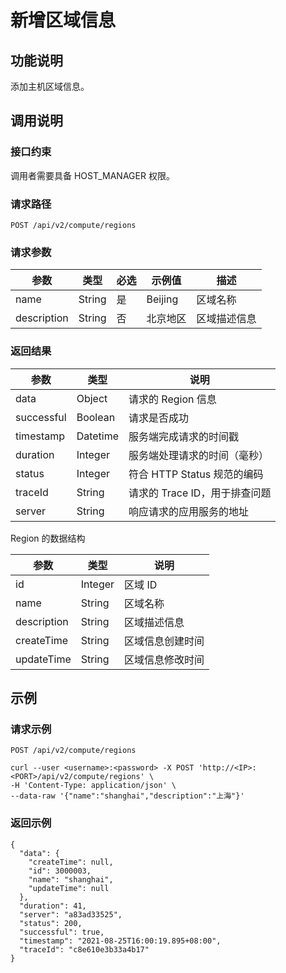 新增区域信息 
=========================



功能说明 
-------------------------

添加主机区域信息。

调用说明 
-------------------------

### 接口约束 

调用者需要具备 HOST_MANAGER 权限。

### 请求路径 

`POST /api/v2/compute/regions`

### 请求参数 



|     参数      |   类型   | 必选 |   示例值   |   描述   |
|-------------|--------|----|---------|--------|
| name        | String | 是  | Beijing | 区域名称   |
| description | String | 否  | 北京地区    | 区域描述信息 |



### 返回结果 



|     参数     |    类型    |          说明          |
|------------|----------|----------------------|
| data       | Object   | 请求的 Region 信息        |
| successful | Boolean  | 请求是否成功               |
| timestamp  | Datetime | 服务端完成请求的时间戳          |
| duration   | Integer  | 服务端处理请求的时间（毫秒）       |
| status     | Integer  | 符合 HTTP Status 规范的编码 |
| traceId    | String   | 请求的 Trace ID，用于排查问题  |
| server     | String   | 响应请求的应用服务的地址         |



Region 的数据结构


|     参数      |   类型    |    说明    |
|-------------|---------|----------|
| id          | Integer | 区域 ID    |
| name        | String  | 区域名称     |
| description | String  | 区域描述信息   |
| createTime  | String  | 区域信息创建时间 |
| updateTime  | String  | 区域信息修改时间 |



示例 
-----------------------

### 请求示例 

`POST /api/v2/compute/regions`

```unknow
curl --user <username>:<password> -X POST 'http://<IP>:<PORT>/api/v2/compute/regions' \
-H 'Content-Type: application/json' \
--data-raw '{"name":"shanghai","description":"上海"}'
```



### 返回示例 

```unknow
{
  "data": {
    "createTime": null,
    "id": 3000003,
    "name": "shanghai",
    "updateTime": null
  },
  "duration": 41,
  "server": "a83ad33525",
  "status": 200,
  "successful": true,
  "timestamp": "2021-08-25T16:00:19.895+08:00",
  "traceId": "c8e610e3b33a4b17"
}
```


